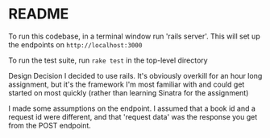 # README

To run this codebase, in a terminal window run 'rails server'. This will set up the endpoints on `http://localhost:3000`

To run the test suite, run `rake test` in the top-level directory

Design Decision
I decided to use rails. It's obviously overkill for an hour long assignment, but it's the framework I'm
most familiar with and could get started on most quickly (rather than learning Sinatra for the assignment)

I made some assumptions on the endpoint. I assumed that a book id and a request id were different,
and that 'request data' was the response you get from the POST endpoint.
